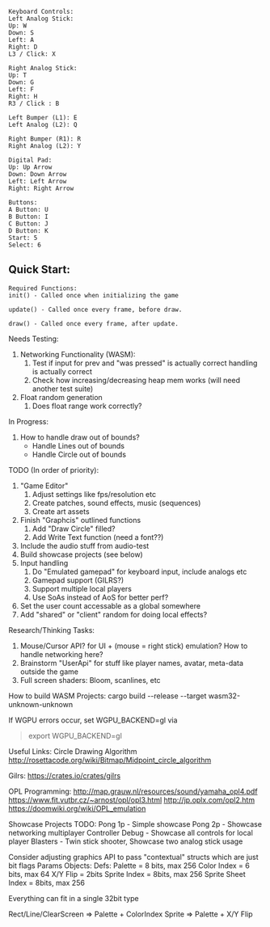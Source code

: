 ```
Keyboard Controls:
Left Analog Stick:
Up: W
Down: S
Left: A
Right: D
L3 / Click: X

Right Analog Stick:
Up: T
Down: G
Left: F
Right: H
R3 / Click : B

Left Bumper (L1): E
Left Analog (L2): Q

Right Bumper (R1): R
Right Analog (L2): Y

Digital Pad:
Up: Up Arrow
Down: Down Arrow
Left: Left Arrow
Right: Right Arrow

Buttons:
A Button: U
B Button: I
C Button: J
D Button: K
Start: 5
Select: 6
```

## Quick Start:
```
Required Functions:
init() - Called once when initializing the game

update() - Called once every frame, before draw.

draw() - Called once every frame, after update.

```

Needs Testing:
1. Networking Functionality (WASM):
    1. Test if input for prev and "was pressed" is actually correct handling is actually correct
    1. Check how increasing/decreasing heap mem works (will need another test suite)
1. Float random generation
    1. Does float range work correctly?

In Progress:
1. How to handle draw out of bounds?
    - Handle Lines out of bounds
    - Handle Circle out of bounds

TODO (In order of priority):
1. "Game Editor"
    1. Adjust settings like fps/resolution etc
    1. Create patches, sound effects, music (sequences)
    1. Create art assets
1. Finish "Graphcis" outlined functions
    1. Add "Draw Circle" filled?
    1. Add Write Text function (need a font??)
1. Include the audio stuff from audio-test
1. Build showcase projects (see below)
1. Input handling
    1. Do "Emulated gamepad" for keyboard input, include analogs etc
    1. Gamepad support (GILRS?)
    1. Support multiple local players
    1. Use SoAs instead of AoS for better perf?
1. Set the user count accessable as a global somewhere
1. Add "shared" or "client" random for doing local effects?

Research/Thinking Tasks:
1. Mouse/Cursor API? for UI + (mouse = right stick) emulation? How to handle networking here?
1. Brainstorm "UserApi" for stuff like player names, avatar, meta-data outside the game
1. Full screen shaders: Bloom, scanlines, etc

How to build WASM Projects:
cargo build --release --target wasm32-unknown-unknown

If WGPU errors occur, set WGPU_BACKEND=gl via

> export WGPU_BACKEND=gl

Useful Links:
Circle Drawing Algorithm
http://rosettacode.org/wiki/Bitmap/Midpoint_circle_algorithm

Gilrs:
https://crates.io/crates/gilrs

OPL Programming:
http://map.grauw.nl/resources/sound/yamaha_opl4.pdf
https://www.fit.vutbr.cz/~arnost/opl/opl3.html
http://jp.oplx.com/opl2.htm
https://doomwiki.org/wiki/OPL_emulation

Showcase Projects TODO:
Pong 1p - Simple showcase
Pong 2p - Showcase networking multiplayer
Controller Debug - Showcase all controls for local player
Blasters - Twin stick shooter, Showcase two analog stick usage

Consider adjusting graphics API to pass "contextual" structs which are just bit flags
Params Objects:
Defs:
Palette = 8 bits, max 256
Color Index = 6 bits, max 64
X/Y Flip = 2bits
Sprite Index = 8bits, max 256
Sprite Sheet Index = 8bits, max 256

Everything can fit in a single 32bit type

Rect/Line/ClearScreen => Palette + ColorIndex
Sprite => Palette + X/Y Flip
